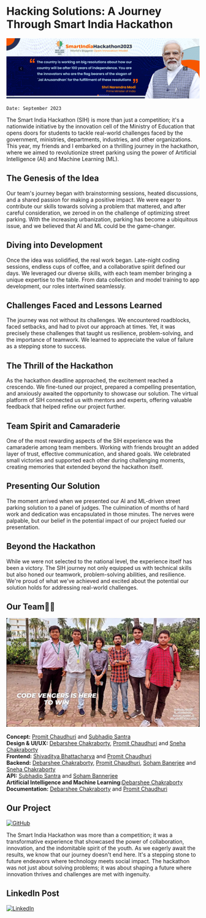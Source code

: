 # Hacking Solutions: A Journey Through Smart India Hackathon

[![sih](../assets/images/sih.png)](https://www.sih.gov.in/)

    Date: September 2023

The Smart India Hackathon (SIH) is more than just a competition; it's a nationwide initiative by the innovation cell of the Ministry of Education that opens doors for students to tackle real-world challenges faced by the government, ministries, departments, industries, and other organizations. This year, my friends and I embarked on a thrilling journey in the hackathon, where we aimed to revolutionize street parking using the power of Artificial Intelligence (AI) and Machine Learning (ML).

## The Genesis of the Idea

Our team's journey began with brainstorming sessions, heated discussions, and a shared passion for making a positive impact. We were eager to contribute our skills towards solving a problem that mattered, and after careful consideration, we zeroed in on the challenge of optimizing street parking. With the increasing urbanization, parking has become a ubiquitous issue, and we believed that AI and ML could be the game-changer.

## Diving into Development

Once the idea was solidified, the real work began. Late-night coding sessions, endless cups of coffee, and a collaborative spirit defined our days. We leveraged our diverse skills, with each team member bringing a unique expertise to the table. From data collection and model training to app development, our roles intertwined seamlessly.

## Challenges Faced and Lessons Learned

The journey was not without its challenges. We encountered roadblocks, faced setbacks, and had to pivot our approach at times. Yet, it was precisely these challenges that taught us resilience, problem-solving, and the importance of teamwork. We learned to appreciate the value of failure as a stepping stone to success.

## The Thrill of the Hackathon

As the hackathon deadline approached, the excitement reached a crescendo. We fine-tuned our project, prepared a compelling presentation, and anxiously awaited the opportunity to showcase our solution. The virtual platform of SIH connected us with mentors and experts, offering valuable feedback that helped refine our project further.

## Team Spirit and Camaraderie

One of the most rewarding aspects of the SIH experience was the camaraderie among team members. Working with friends brought an added layer of trust, effective communication, and shared goals. We celebrated small victories and supported each other during challenging moments, creating memories that extended beyond the hackathon itself.

## Presenting Our Solution

The moment arrived when we presented our AI and ML-driven street parking solution to a panel of judges. The culmination of months of hard work and dedication was encapsulated in those minutes. The nerves were palpable, but our belief in the potential impact of our project fueled our presentation.

## Beyond the Hackathon

While we were not selected to the national level, the experience itself has been a victory. The SIH journey not only equipped us with technical skills but also honed our teamwork, problem-solving abilities, and resilience. We're proud of what we've achieved and excited about the potential our solution holds for addressing real-world challenges.

## Our Team👷‍♂️

[![sih](../assets/images/sih01.jpg)]()

**Concept:** [Promit Chaudhuri](https://github.com/ProSkywalker16) and [Subhadip Santra](https://github.com/Subhadip05Santra) <br/>
**Design & UI/UX:** [Debarshee Chakraborty](https://github.com/debarshee2004), [Promit Chaudhuri](https://github.com/ProSkywalker16) and [Sneha Chakraborty](https://github.com/SnehaChakraborty-007) <br/>
**Frontend:** [Shivaditya Bhattacharya](https://github.com/RichPerspective007) and [Promit Chaudhuri](https://github.com/ProSkywalker16) <br/>
**Backend:** [Debarshee Chakraborty](https://github.com/debarshee2004), [Promit Chaudhuri](https://github.com/ProSkywalker16), [Soham Banerjee](https://github.com/sohambanerjee10) and [Sneha Chakraborty](https://github.com/SnehaChakraborty-007) <br/>
**API:** [Subhadip Santra](https://github.com/Subhadip05Santra) and [Soham Bannerjee](https://github.com/sohambanerjee10) <br/>
**Artificial Intelligence and Machine Learning:**[Debarshee Chakraborty](https://github.com/debarshee2004)<br/>
**Documentation:** [Debarshee Chakraborty](https://github.com/debarshee2004) and [Promit Chaudhuri](https://github.com/ProSkywalker16)

## Our Project

[![GitHub](https://img.shields.io/badge/github-%23121011.svg?style=for-the-badge&logo=github&logoColor=white)](https://github.com/debarshee2004/parkkaroapp)

The Smart India Hackathon was more than a competition; it was a transformative experience that showcased the power of collaboration, innovation, and the indomitable spirit of the youth. As we eagerly await the results, we know that our journey doesn't end here. It's a stepping stone to future endeavors where technology meets social impact. The hackathon was not just about solving problems; it was about shaping a future where innovation thrives and challenges are met with ingenuity.

## LinkedIn Post

[![LinkedIn](https://img.shields.io/badge/linkedin-%230077B5.svg?style=for-the-badge&logo=linkedin&logoColor=white)](https://www.linkedin.com/posts/debarshee-chakraborty-a88b47266_smartindiahackathon2023-innovation-ai-activity-7144691167174008832-F7g9?utm_source=share&utm_medium=member_desktop)